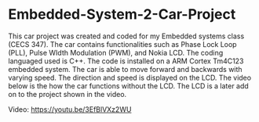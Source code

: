 # Embedded-System-2-Car-Project

This car project was created and coded for my Embedded systems class (CECS 347). The car contains functionalities such as Phase Lock Loop (PLL), Pulse WIdth Modulation (PWM), and Nokia LCD. The coding languaged used is C++. The code is installed on a ARM Cortex Tm4C123 embedded system. The car is able to move forward and backwards with varying speed. The direction and speed is displayed on the LCD. The video below is the how the car functions without the LCD. The LCD is a later add on to the project shown in the video.

Video: https://youtu.be/3EfBlVXz2WU
